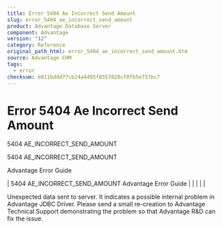 ```yaml
---
title: Error 5404 Ae Incorrect Send Amount
slug: error_5404_ae_incorrect_send_amount
product: Advantage Database Server
component: Advantage
version: "12"
category: Reference
original_path_html: error_5404_ae_incorrect_send_amount.htm
source: Advantage CHM
tags:
  - error
checksum: e011bddd77cb24a4495f8557028cf0fb5e757bc7
---
```


# Error 5404 Ae Incorrect Send Amount

5404 AE\_INCORRECT\_SEND\_AMOUNT

5404 AE\_INCORRECT\_SEND\_AMOUNT

Advantage Error Guide

| 5404 AE\_INCORRECT\_SEND\_AMOUNT  Advantage Error Guide |  |  |  |  |

Unexpected data sent to server. It indicates a possible internal problem in Advantage JDBC Driver. Please send a small re-creation to Advantage Technical Support demonstrating the problem so that Advantage R&D can fix the issue.
